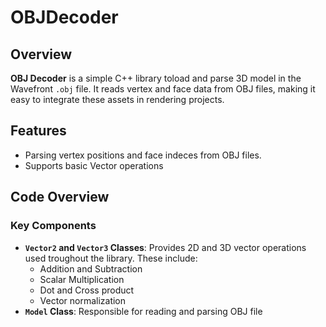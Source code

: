 # OBJDecoder

## Overview
**OBJ Decoder** is a simple C++ library toload and parse 3D model 
in the Wavefront `.obj` file. It reads vertex and face data from OBJ files,
making it easy to integrate these assets in rendering projects.

## Features
- Parsing vertex positions and face indeces from OBJ files.
- Supports basic Vector operations

## Code Overview

### Key Components
- **`Vector2` and `Vector3` Classes**: Provides 2D and 3D vector operations 
used troughout the library. These include:
     - Addition and Subtraction
     - Scalar Multiplication
     - Dot and Cross product
     - Vector normalization
- **`Model` Class**: Responsible for reading and parsing OBJ file

